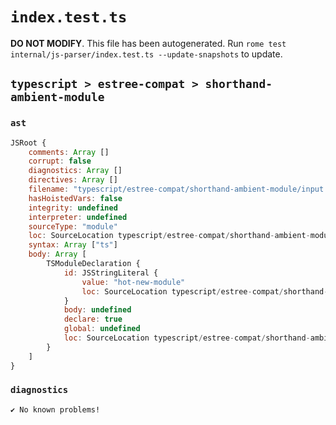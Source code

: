 # `index.test.ts`

**DO NOT MODIFY**. This file has been autogenerated. Run `rome test internal/js-parser/index.test.ts --update-snapshots` to update.

## `typescript > estree-compat > shorthand-ambient-module`

### `ast`

```javascript
JSRoot {
	comments: Array []
	corrupt: false
	diagnostics: Array []
	directives: Array []
	filename: "typescript/estree-compat/shorthand-ambient-module/input.ts"
	hasHoistedVars: false
	integrity: undefined
	interpreter: undefined
	sourceType: "module"
	loc: SourceLocation typescript/estree-compat/shorthand-ambient-module/input.ts 1:0-1:32
	syntax: Array ["ts"]
	body: Array [
		TSModuleDeclaration {
			id: JSStringLiteral {
				value: "hot-new-module"
				loc: SourceLocation typescript/estree-compat/shorthand-ambient-module/input.ts 1:15-1:31
			}
			body: undefined
			declare: true
			global: undefined
			loc: SourceLocation typescript/estree-compat/shorthand-ambient-module/input.ts 1:0-1:32
		}
	]
}
```

### `diagnostics`

```
✔ No known problems!

```

